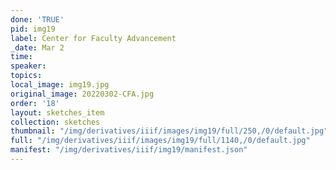 ```yaml
---
done: 'TRUE'
pid: img19
label: Center for Faculty Advancement
_date: Mar 2
time:
speaker:
topics:
local_image: img19.jpg
original_image: 20220302-CFA.jpg
order: '18'
layout: sketches_item
collection: sketches
thumbnail: "/img/derivatives/iiif/images/img19/full/250,/0/default.jpg"
full: "/img/derivatives/iiif/images/img19/full/1140,/0/default.jpg"
manifest: "/img/derivatives/iiif/img19/manifest.json"
---
```

